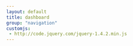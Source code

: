 ```yaml
---
layout: default
title: dashboard
group: "navigation"
customjs:
 - http://code.jquery.com/jquery-1.4.2.min.js
---
```

<div class="fixed" id="panelContainer">

<script>
var mypanel = $("panelContainer".jsPanel({
	paneltype: {
        type: 'modal',
        mode: 'default'
    },
    selector: "#o-selector .panel-body",
    position: "center",
    title:    "Trying to get the bootstrap to apply itself",
    bootstrap: "danger",
});

$("#button_1").click(function() {
    mypanel.content.append('<button id="button_2" type="button" class="btn btn-primary">a rock super star</button>')
})

mypanel.content.append('<button id="button_1" type="button" class="btn btn-primary">So you want to be</button>')
</script>
</div>

